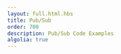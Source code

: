```yaml
---
layout: full.html.hbs
title: Pub/Sub
order: 700
description: Pub/Sub Code Examples
algolia: true
---
```


